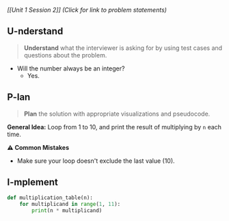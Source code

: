 *[[Unit 1 Session 2]] (Click for link to problem statements)*

## U-nderstand
 
> **Understand** what the interviewer is asking for by using test cases and questions about the problem.
  
- Will the number always be an integer?
  - Yes.

## P-lan

> **Plan** the solution with appropriate visualizations and pseudocode.

**General Idea:** Loop from 1 to 10, and print the result of multiplying by `n` each time.

**⚠️ Common Mistakes**

- Make sure your loop doesn't exclude the last value (10).  

## I-mplement

```python
def multiplication_table(n):
	for multiplicand in range(1, 11):
		print(n * multiplicand)
```